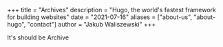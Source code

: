 +++
title = "Archives"
description = "Hugo, the world's fastest framework for building websites"
date = "2021-07-16"
aliases = ["about-us", "about-hugo", "contact"]
author = "Jakub Waliszewski"
+++


It's should be Archive